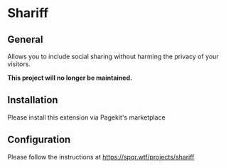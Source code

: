 # Shariff

## General
Allows you to include social sharing without harming the privacy of your visitors.

**This project will no longer be maintained.**

## Installation
Please install this extension via Pagekit's marketplace

## Configuration
Please follow the instructions at https://spqr.wtf/projects/shariff
